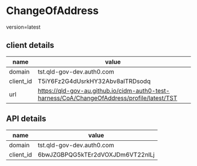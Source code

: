 
# ChangeOfAddress

version=latest

## client details

|name|value|
| --- | --- |
|domain|tst.qld-gov-dev.auth0.com|
|client_id|T5iY6Fz2G4dUsrkHY32Abv8alTRDsodq|
|url|https://qld-gov-au.github.io/cidm-auth0-test-harness/CoA/ChangeOfAddress/profile/latest/TST|


## API details

|name|value|
| --- | --- |
|domain|tst.qld-gov-dev.auth0.com|
|client_id|6bwJZGBPQG5kTEr2dVOXJDm6VT22nlLj|

